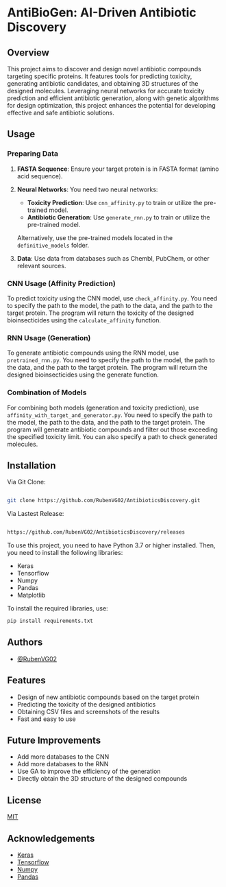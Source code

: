 # AntiBioGen: AI-Driven Antibiotic Discovery

## Overview

This project aims to discover and design novel antibiotic compounds targeting specific proteins. It features tools for predicting toxicity, generating antibiotic candidates, and obtaining 3D structures of the designed molecules. Leveraging neural networks for accurate toxicity prediction and efficient antibiotic generation, along with genetic algorithms for design optimization, this project enhances the potential for developing effective and safe antibiotic solutions.


## Usage

### Preparing Data

1. **FASTA Sequence**: Ensure your target protein is in FASTA format (amino acid sequence).

2. **Neural Networks**: You need two neural networks:
   - **Toxicity Prediction**: Use `cnn_affinity.py` to train or utilize the pre-trained model.
   - **Antibiotic Generation**: Use `generate_rnn.py` to train or utilize the pre-trained model.

   Alternatively, use the pre-trained models located in the `definitive_models` folder.

3. **Data**: Use data from databases such as Chembl, PubChem, or other relevant sources.

### CNN Usage (Affinity Prediction)

To predict toxicity using the CNN model, use `check_affinity.py`. You need to specify the path to the model, the path to the data, and the path to the target protein. The program will return the toxicity of the designed bioinsecticides using the `calculate_affinity` function.

### RNN Usage (Generation) ###

To generate antibiotic compounds using the RNN model, use `pretrained_rnn.py`. You need to specify the path to the model, the path to the data, and the path to the target protein. The program will return the designed bioinsecticides using the generate function.

### Combination of Models ###

For combining both models (generation and toxicity prediction), use `affinity_with_target_and_generator.py`. You need to specify the path to the model, the path to the data, and the path to the target protein. The program will generate antibiotic compounds and filter out those exceeding the specified toxicity limit. You can also specify a path to check generated molecules.



## Installation

Via Git Clone:
```bash

git clone https://github.com/RubenVG02/AntibioticsDiscovery.git

```

Via Lastest Release:

```bash

https://github.com/RubenVG02/AntibioticsDiscovery/releases

```

To use this project, you need to have Python 3.7 or higher installed. Then, you need to install the following libraries:
- Keras
- Tensorflow
- Numpy
- Pandas
- Matplotlib

To install the required libraries, use:

```bash
pip install requirements.txt
```


## Authors

- [@RubenVG02](https://www.github.com/RubenVG02)

## Features

- Design of new antibiotic compounds based on the target protein
- Predicting the toxicity of the designed antibiotics
- Obtaining CSV files and screenshots of the results
- Fast and easy to use

## Future Improvements

- Add more databases to the CNN
- Add more databases to the RNN
- Use GA to improve the efficiency of the generation
- Directly obtain the 3D structure of the designed compounds


## License

[MIT](https://choosealicense.com/licenses/mit/)

## Acknowledgements

- [Keras](https://keras.io/)
- [Tensorflow](https://www.tensorflow.org/)
- [Numpy](https://numpy.org/)
- [Pandas](https://pandas.pydata.org/)




